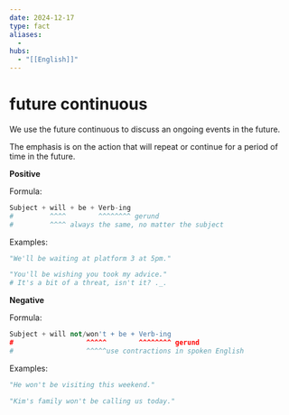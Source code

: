 ```yaml
---
date: 2024-12-17
type: fact
aliases:
  -
hubs:
  - "[[English]]"
---
```


# future continuous

We use the future continuous to discuss an ongoing events in the future.

The emphasis is on the action that will repeat or continue for a period of time in the future.

**Positive**

Formula:
```py
Subject + will + be + Verb-ing
#         ^^^^        ^^^^^^^^ gerund
#         ^^^^ always the same, no matter the subject
```
Examples:
```py
"We'll be waiting at platform 3 at 5pm."

"You'll be wishing you took my advice."
# It's a bit of a threat, isn't it? ._.

```

**Negative**

Formula:
```py
Subject + will not/won't + be + Verb-ing
#                  ^^^^^        ^^^^^^^^ gerund
#                  ^^^^^use contractions in spoken English
```
Examples:
```py
"He won't be visiting this weekend."

"Kim's family won't be calling us today."

```
